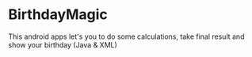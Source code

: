 # BirthdayMagic
This android apps let's you to do some calculations, take final result and show your birthday (Java &amp; XML)
